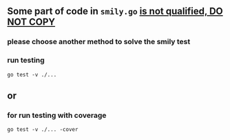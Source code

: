 ## Some part of code in `smily.go` <u>is not qualified, DO NOT COPY</u>
### please choose another method to solve the smily test
### run testing
`go test -v ./...`
## or
### for run testing with coverage
`go test -v ./... -cover`
